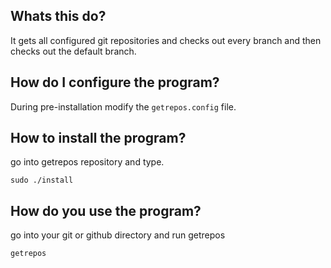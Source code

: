 ## Whats this do?

It gets all configured git repositories and checks out every branch and then checks out the default branch.

## How do I configure the program?

During pre-installation modify the `getrepos.config` file.

## How to install the program?

go into getrepos repository and type.

```
sudo ./install
```

## How do you use the program?

go into your git or github directory and run getrepos

```
getrepos
```
